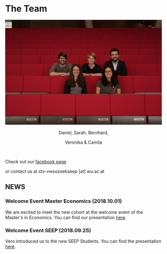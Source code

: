 # The Team

![](team.jpg)
 
 <center> 
 
 Daniel, Sarah, Bernhard, <br/>

 Veronika & Camila

</center>

<br>

Check out our [facebook page](https://www.facebook.com/vwsozoekseep/)

or contact us at stv-vwsozoekseep [at] wu.ac.at

## NEWS

### Welcome Event Master Economics (2018.10.01)

We are excited to meet the new cohort at the welcome event of the Master's in Economics. You can find our presentation [here](./presi.pdf).

### Welcome Event SEEP (2018.09.25)

Vero introduced us to the new SEEP Students. You can find the presentation [here](./Presentation_welcome_seep_.pdf).
